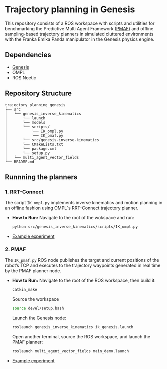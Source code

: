 # Trajectory planning in Genesis

This repository consists of a ROS workspace with scripts and utilities for benchmarking the Predictive Multi Agent Framework ([PMAF](https://github.com/riddhiman13/multi_agent_vector_fields/tree/8f151309d020fc34493607b42d175da027354e84)) and offline sampling-based trajectory planners in simulated cluttered environments with the Franka Emika Panda manipulator in the Genesis physics engine.

## Dependencies   
- [Genesis](https://genesis-world.readthedocs.io/en/latest/index.html)
- OMPL
- ROS Noetic


## Repository Structure
```
trajectory_planning_genesis
├── src
│   └── genesis_inverse_kinematics
│       └── launch
│       └── models
│       └── scripts/
│           └── IK_ompl.py
│           └── IK_pmaf.py
│       └── src/genesis-inverse-kinematics
│       └── CMakeLists.txt
│       └── package.xml
│       └── setup.py
│   └── multi_agent_vector_fields
└── README.md
```

## Runnning the planners
### 1. RRT-Connect
The script `IK_ompl.py` implements inverse kinematics and motion planning in an offline fashion using OMPL´s RRT-Connect trajectory planner.
- **How to Run:**
  Navigate to the root of the wokspace and run:
  ```bash
  python src/genesis_inverse_kinematics/scripts/IK_ompl.py
  ```
-  [Example experiment](src/genesis_inverse_kinematics/videos/ompl.mp4)


### 2. PMAF  
  The `IK_pmaf.py` ROS node publishes the target and current positions of the robot’s TCP and executes to the trajectory waypoints generated in real time by the PMAF planner node.
- **How to Run:**
 Navigate to the root of the ROS workspace, then build it:
  ```bash
  catkin_make
  ```
  Source the workspace 
  ```bash
  source devel/setup.bash
  ```
  Launch the Genesis node:
  ```bash
  roslaunch genesis_inverse_kinematics ik_genesis.launch
  ```
  Open another terminal, source the ROS workspace, and launch the PMAF planner:
  ```bash
  roslaunch multi_agent_vector_fields main_demo.launch
  ```
-  [Example experiment](src/genesis_inverse_kinematics/videos/pmaf.mp4)  

  
  


  
